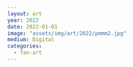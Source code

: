 ```yaml
---
layout: art
year: 2022
date: 2022-01-01
image: "assets/img/art/2022/pmmm2.jpg"
medium: Digital
categories:
  - fan-art
---
```

